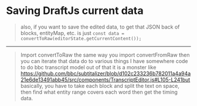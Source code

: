 # Saving DraftJs current data

> also, if you want to save the edited data, to get that JSON back of blocks, entityMap, etc. is just `const data = convertToRaw(editorState.getCurrentContent());`

---
> Import convertToRaw the same way you import convertFromRaw then you can iterate that data do to various things I have somewhere code to do bbc transcript model out of that it is a monster like https://github.com/bbc/subtitalizer/blob/d102c233236b782011a4a94a21e6de13491abb45/src/components/TranscriptEditor.js#L105-L241but basically, you have to take each block and split the text on space, then find what entity range covers each word then get the timing data.
